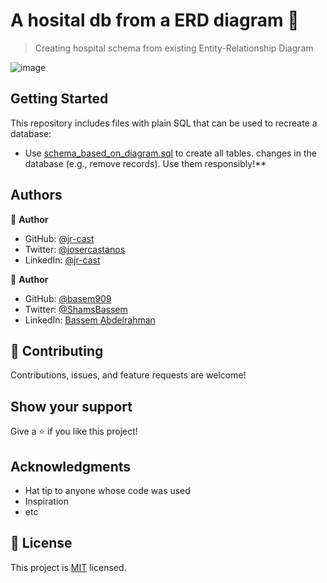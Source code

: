 # A hosital db from a ERD diagram 💾

> Creating hospital schema from existing Entity-Relationship Diagram

![image](https://user-images.githubusercontent.com/58822719/179870127-733aa3e6-4495-4aad-a21b-5f5bb47b3a07.png)

## Getting Started

This repository includes files with plain SQL that can be used to recreate a database:

- Use [schema_based_on_diagram.sql](./schema.sql) to create all tables.
 changes in the database (e.g., remove records). Use them responsibly!**

## Authors

👤 **Author**

- GitHub: [@jr-cast](https://github.com/jr-cast)
- Twitter: [@josercastanos](https://twitter.com/josercastanos)
- LinkedIn: [@jr-cast](https://linkedin.com/in/jr-cast)

👤 **Author**

- GitHub: [@basem909](https://github.com/basem909)
- Twitter: [@ShamsBassem](https://twitter.com/ShamsBassem)
- LinkedIn: [Bassem Abdelrahman](https://www.linkedin.com/in/bassem-shams-126a29134/) 

## 🤝 Contributing

Contributions, issues, and feature requests are welcome!


## Show your support

Give a ⭐️ if you like this project!

## Acknowledgments

- Hat tip to anyone whose code was used
- Inspiration
- etc

## 📝 License

This project is [MIT](./MIT.md) licensed.
